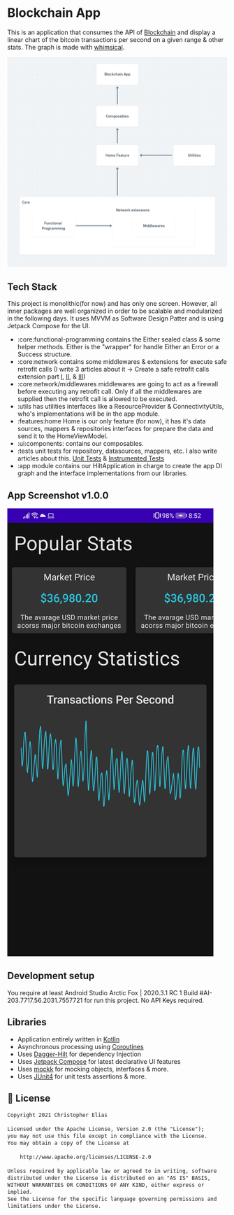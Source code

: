 # Blockchain App

This is an application that consumes the API of [Blockchain](https://www.blockchain.com/api/charts_api) and display a linear chart of the bitcoin transactions per second on a given range & other stats.
The graph is made with [whimsical](https://whimsical.com).

![GitHub Cards Preview](https://github.com/ChristopherME/Blockchain/blob/master/art/blockchain_app_architecture_diagram.png)

## Tech Stack

This project is monolithic(for now) and has only one screen. However, all inner packages are well organized in order to be scalable and modularized in the following days. It uses MVVM as Software Design Patter and is using Jetpack Compose for the UI.

- :core:functional-programming contains the Either sealed class & some helper methods. Either is the "wrapper" for handle Either an Error or a Success structure.
- :core:network contains some middlewares & extensions for execute safe retrofit calls (I write 3 articles about it -> Create a safe retrofit calls extension part [I](https://christopher-elias.medium.com/safe-retrofit-calls-extension-with-kotlin-coroutines-for-android-in-2021-part-i-d47e9e2962ad), [II](https://christopher-elias.medium.com/safe-retrofit-calls-extension-with-kotlin-coroutines-for-android-in-2021-part-ii-fd55842951cf), & [III](https://christopher-elias.medium.com/safe-retrofit-calls-extension-with-kotlin-coroutines-for-android-in-2021-part-iii-583249b0e86b))
- :core:network/middlewares middlewares are going to act as a firewall before executing any retrofit call. Only if all the middlewares are supplied then the retrofit call is allowed to be executed.
- :utils has utilities interfaces like a ResourceProvider & ConnectivityUtils, who's implementations will be in the app module.
- :features:home Home is our only feature (for now), it has it's data sources, mappers & repositories interfaces for prepare the data and send it to the HomeViewModel.
- :ui:components: contains our composables.
- :tests unit tests for repository, datasources, mappers, etc. I also write articles about this. [Unit Tests](https://proandroiddev.com/understanding-unit-tests-for-android-in-2021-71984f370240) & [Instrumented Tests](https://proandroiddev.com/easy-instrumented-tests-ui-tests-for-android-in-2021-2e28134ff309)
- :app module contains our HiltApplication in charge to create the app DI graph and the interface implementations from our libraries.

## App Screenshot v1.0.0
![GitHub Cards Preview](https://github.com/ChristopherME/Blockchain/blob/master/art/screenshot.jpg)

## Development setup

You require at least Android Studio Arctic Fox | 2020.3.1 RC 1 Build #AI-203.7717.56.2031.7557721 for run this project. No API Keys required.

## Libraries

- Application entirely written in [Kotlin](https://kotlinlang.org)
- Asynchronous processing using [Coroutines](https://kotlin.github.io/kotlinx.coroutines/)
- Uses [Dagger-Hilt](https://developer.android.com/training/dependency-injection/hilt-android) for dependency Injection
- Uses [Jetpack Compose](https://developer.android.com/jetpack/compose) for latest declarative UI features
- Uses [mockk](https://github.com/mockk/mockk) for mocking objects, interfaces & more.
- Uses [JUnit4](https://junit.org/junit4/) for unit tests assertions & more.


## 📃 License

```
Copyright 2021 Christopher Elias

Licensed under the Apache License, Version 2.0 (the "License");
you may not use this file except in compliance with the License.
You may obtain a copy of the License at

    http://www.apache.org/licenses/LICENSE-2.0

Unless required by applicable law or agreed to in writing, software
distributed under the License is distributed on an "AS IS" BASIS,
WITHOUT WARRANTIES OR CONDITIONS OF ANY KIND, either express or implied.
See the License for the specific language governing permissions and
limitations under the License.
```